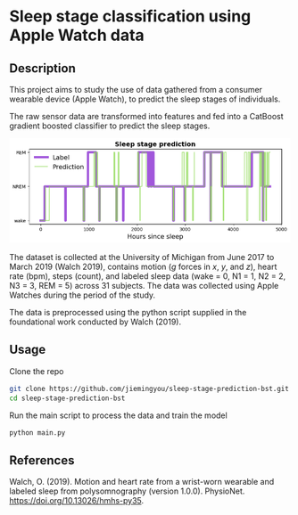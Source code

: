 # Sleep stage classification using Apple Watch data

## Description

This project aims to study the use of data gathered from a consumer wearable device (Apple Watch), to predict the sleep stages of individuals. 

The raw sensor data are transformed into features and fed into a CatBoost gradient boosted classifier to predict the sleep stages.

![Figure 1](figures/fig_pred.png)

The dataset is collected at the University of Michigan from June 2017 to March 2019 (Walch 2019), contains motion ($g$ forces in $x$, $y$, and $z$), heart rate (bpm), steps (count), and labeled sleep data (wake = 0, N1 = 1, N2 = 2, N3 = 3, REM = 5) across 31 subjects. The data was collected using Apple Watches during the period of the study.

The data is preprocessed using the python script supplied in the foundational work conducted by Walch (2019).

## Usage

Clone the repo

```sh
git clone https://github.com/jiemingyou/sleep-stage-prediction-bst.git
cd sleep-stage-prediction-bst
```

Run the main script to process the data and train the model

```sh
python main.py
```

## References
Walch, O. (2019). Motion and heart rate from a wrist-worn wearable and labeled sleep from polysomnography (version 1.0.0). PhysioNet. https://doi.org/10.13026/hmhs-py35.